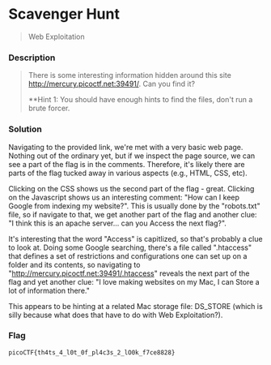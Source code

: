 # Scavenger Hunt
> Web Exploitation

### Description
> There is some interesting information hidden around this site http://mercury.picoctf.net:39491/. Can you find it?
>
> **Hint 1: You should have enough hints to find the files, don't run a brute forcer.

### Solution
Navigating to the provided link, we're met with a very basic web page. Nothing out of the ordinary yet, but if we inspect the page source, we can see a part of the flag is in the comments. Therefore, it's likely there are parts of the flag tucked away in various aspects (e.g., HTML, CSS, etc).

Clicking on the CSS shows us the second part of the flag - great. Clicking on the Javascript shows us an interesting comment: "How can I keep Google from indexing my website?". This is usually done by the "robots.txt" file, so if navigate to that, we get another part of the flag and another clue: "I think this is an apache server... can you Access the next flag?". 

It's interesting that the word "Access" is capitlized, so that's probably a clue to look at. Doing some Google searching, there's a file called ".htaccess" that defines a set of restrictions and configurations one can set up on a folder and its contents, so navigating to "http://mercury.picoctf.net:39491/.htaccess" reveals the next part of the flag and yet another clue: "I love making websites on my Mac, I can Store a lot of information there."

This appears to be hinting at a related Mac storage file: DS_STORE (which is silly because what does that have to do with Web Exploitation?).

### Flag
`picoCTF{th4ts_4_l0t_0f_pl4c3s_2_lO0k_f7ce8828}`

